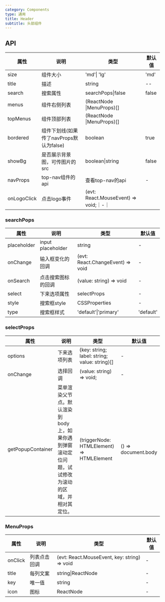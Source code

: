 ```yaml
---
category: Components
type: 通用
title: Header
subtitle: 头部组件
---
```

## API
  
| 属性 | 说明 | 类型 | 默认值 |
| --- | ---  | --- | ---   |
| size | 组件大小 | 'md'\| 'lg' | 'md' |
| title | 描述 | string|--|
| search | 搜索属性 | searchPops\|false | false |
| menus | 组件右侧列表 | (ReactNode \|MenuProps)[]| | - |
| topMenus | 组件顶部列表 | (ReactNode \|MenuProps)[]| | - |
|bordered|组件下划线(如果传了navProps默认为false)|boolean|true|
|showBg|是否展示背景图，可传图片的src|boolean\|string|false|
|navProps|top-nav组件的api|查看top-nav的api|-|
|onLogoClick|点击logo事件|(evt: React.MouseEvent) => void;｜-｜

### searchPops

| 属性 | 说明 | 类型 | 默认值 |
| --- | ---  | --- | ---   |
| placeholder | input placeholder | string | - |
| onChange | 输入框变化的回调 | (evt: React.ChangeEvent) => void | - |
| onSearch | 点击搜索图标的回调 | (value: string) => void | - |
| select | 下来选项属性 | selectProps | - |
| style | 搜索框style | CSSProperties | - |
| type | 搜索框样式 | 'default'\|'primary' | 'default' |

### selectProps 
| 属性 | 说明 | 类型 | 默认值 |
| --- | ---  | --- | ---   |
| options |下来选项列表 | {key: string; label: string; value: string}[] | - |
|onChange|选择回调|(value: string) => void;|-|
|getPopupContainer|菜单渲染父节点。默认渲染到 body 上，如果你遇到弹窗滚动定位问题，试试修改为滚动的区域，并相对其定位。|(triggerNode: HTMLElement) => HTMLElement|() => document.body|


### MenuProps 
| 属性 | 说明 | 类型 | 默认值 |
| --- | ---  | --- | ---   |
| onClick |列表点击回调 | (evt: React.MouseEvent, key: string) => void | - |
|title|每列文案|string\|ReactNode|-|
|key| 唯一值|string|-|
|icon| 图标|ReactNode|-|



